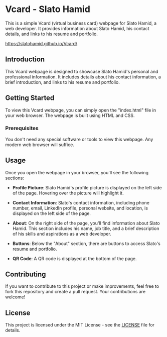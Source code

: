 # Vcard - Slato Hamid

This is a simple Vcard (virtual business card) webpage for Slato Hamid, a web developer. It provides information about Slato Hamid, his contact details, and links to his resume and portfolio.

https://slatohamid.github.io/Vcard/

## Introduction

This Vcard webpage is designed to showcase Slato Hamid's personal and professional information. It includes details about his contact information, a brief introduction, and links to his resume and portfolio.

## Getting Started

To view this Vcard webpage, you can simply open the "index.html" file in your web browser. The webpage is built using HTML and CSS.

### Prerequisites

You don't need any special software or tools to view this webpage. Any modern web browser will suffice.

## Usage

Once you open the webpage in your browser, you'll see the following sections:

- **Profile Picture**: Slato Hamid's profile picture is displayed on the left side of the page. Hovering over the picture will highlight it.

- **Contact Information**: Slato's contact information, including phone number, email, LinkedIn profile, personal website, and location, is displayed on the left side of the page.

- **About**: On the right side of the page, you'll find information about Slato Hamid. This section includes his name, job title, and a brief description of his skills and aspirations as a web developer.

- **Buttons**: Below the "About" section, there are buttons to access Slato's resume and portfolio.

- **QR Code**: A QR code is displayed at the bottom of the page.

## Contributing

If you want to contribute to this project or make improvements, feel free to fork this repository and create a pull request. Your contributions are welcome!

## License

This project is licensed under the MIT License - see the [LICENSE](LICENSE) file for details.


